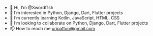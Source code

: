 - 👋 Hi, I’m @Swordf1sh
- 👀 I’m interested in Python, Django, Dart, Flutter projects
- 🌱 I’m currently learning Kotlin, JavaScript, HTML, CSS
- 💞️ I’m looking to collaborate on Python, Django, Dart, Flutter projects
- 📫 How to reach me uripatton@gmail.com

<!---
Swordf1sh/Swordf1sh is a ✨ special ✨ repository because its `README.md` (this file) appears on your GitHub profile.
You can click the Preview link to take a look at your changes.
--->
